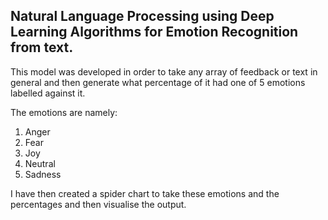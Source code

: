 ## Natural Language Processing using Deep Learning Algorithms for Emotion Recognition from text.

This model was developed in order to take any array of feedback or text in general and then generate what percentage of it had one of 5 emotions labelled against it.

The emotions are namely:
1. Anger
2. Fear
3. Joy
4. Neutral
5. Sadness

I have then created a spider chart to take these emotions and the percentages and then visualise the output.
